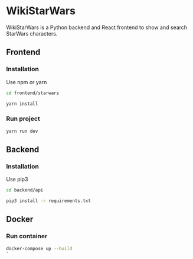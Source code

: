 # WikiStarWars

WikiStarWars is a Python backend and React frontend to show and search StarWars characters.


## Frontend
### Installation

Use npm or yarn
```bash
cd frontend/starwars
```
```bash
yarn install
```
### Run project

```bash
yarn run dev
```




## Backend
### Installation

Use pip3
```bash
cd backend/api
```
```bash
pip3 install -r requirements.txt
```


## Docker
### Run container
```bash
docker-compose up --build
`
